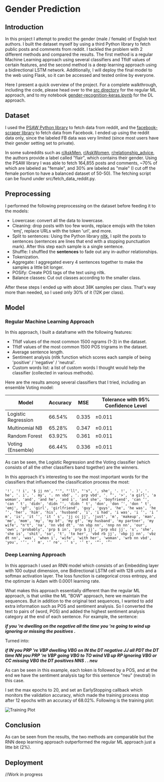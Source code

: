# Gender Prediction


## Introduction
In this project I attempt to predict the gender (male / female) of English text authors. I built the dataset myself by using a third Python library to fetch public posts and comments from reddit. I tackled the problem with 2 different methods and compared the results. The first method is a regular Machine Learning approach using several classifiers and TfIdf values of certain features, and the second method is a deep learning approach using a bidirectional LSTM network. Additionally, I will deploy the final model to the web using Flask, so it can be accessed and tested online by everyone.

Here I present a quick overview of the project. For a complete walkthrough, including the code, please head over to the [src directory](https://github.com/masalha-alaa/gender-prediction/tree/master/src) for the regular ML approach, and to my notebook [gender-recognition-keras.ipynb](https://github.com/masalha-alaa/gender-prediction/blob/master/gender_recognition_keras.ipynb) for the DL approach.

## Dataset
I used the [PSAW Python library](https://github.com/dmarx/psaw) to fetch data from reddit, and the [facebook-scraper library](https://github.com/kevinzg/facebook-scraper) to fetch data from Facebook. I ended up using the reddit data only, since the labeled FB data was very limited (since most users have their gender setting set to private).

In some subreddits such as [r/AskMen](https://www.reddit.com/r/AskMen/), [r/AskWomen](https://www.reddit.com/r/AskWomen/), [r/relationship_advice](https://www.reddit.com/r/relationship_advice/), the authors provide a label called "flair", which contains their gender. Using the PSAW library I was able to fetch 164,855 posts and comments, ~70% of which are labeled as "female", and 30% are labeled as "male" (I cut off the female portion to have a balanced dataset of 50-50). The fetching script can be found under src/fetch_data_reddit.py.

## Preprocessing
I performed the following preprocessing on the dataset before feeding it to the models:

* Lowercase: convert all the data to lowercase.
* Cleaning: drop posts with too few words, replace emojis with the token 'emj', replace URLs with the token 'url', and more.
* Split to sentences: Using the Python library [nltk](https://www.nltk.org/), I split the posts to sentences (sentences are lines that end with a stopping punctuation mark). After this step each sample is a single sentence.
* Shuffle: I shuffled the **sentences** to fade out any in-author relationships.
* Tokenization.
* Aggregate: I aggregated every 4 sentences together to make the samples a little bit longer.
* POSify: Create POS tags of the text using nltk.
* Balance classes: Cut out classes according to the smaller class.

After these steps I ended up with about 38K samples per class. That's way more than needed, so I used only 30% of it (12K per class).

## Model
### Regular Machine Learning Approach
In this approach, I built a dataframe with the following features:
* TfIdf values of the most common 1500 ngrams (1-3) in the dataset.
* TfIdf values of the most common 1500 POS trigrams in the dataset.
* Average sentence length.
* Sentiment analysis (nltk function which scores each sample of being 'positive' / 'negative' / 'neutral'.
* Custom words list: a list of custom words I thought would help the classifier (collected in various methods).

Here are the results among several classifiers that I tried, including an ensemble Voting model:

|Model                   |Accuracy   |MSE   |Tolerance with 95% Confidence Level|
|------------------------|-----------|------|-----------------------------------|
|Logistic Regression     |66.54%     |0.335 |±0.011|
|Multinomial NB          |65.28%     |0.347 |±0.011|
|Random Forest           |63.92%     |0.361 |±0.011|
|Voting (Ensemble)       |66.44%     |0.336 |±0.011|

As can be seen, the Logistic Regression and the Voting classifier (which consists of all the other classifiers band together) are the winners.

In this approach it's interesting to see the most important words for the classifiers that influenced the classification process the most:

``
'!', '! i', '$ jj nn', "'", "'ll", "'s", ', she', '. !', '. )', '. he', '. i', '. my', '. nn vbd', '. prp vbd', '. ”', '>', 'a girl', 'a woman', 'and', 'and he', 'and i', 'and she', 'boyfriend', 'can ’', 'can ’ t', 'didn', 'didn ’', 'didn ’ t', 'don', 'don ’', 'don ’ t', 'emj', 'gf', 'girl', 'girlfriend', 'guy', 'guys', 'he', 'he was', 'he ’', 'her', 'him', 'his', 'husband', 'i', 'i had', 'i was', 'i ’', 'i ’ m', 'is', 'it ’', 'it ’ s', 'jj cc jj', 'just', 'm', 'makeup', 'man', 'me', 'mom', 'my', 'my bf', 'my gf', 'my husband', 'my partner', 'my wife', "n't", 'na', 'nn vbd dt', 'nn vbp nn', 'nnp nn nn', 'our', 'own', 'probably', 'prp $ in', 'prp $ jj', 'prp vbz jj', 's', 'she', 'she is', 'shit', 'so', 't', 'to her', 'vbd rb jj', 'vbp jj nn', 'vbz dt nn', 'was', 'when i', 'wife', 'with her', 'woman', 'wrb nn vbd', 'you', '’', '’ m', '’ re', '’ s', '’ t', '“', '”'
``

### Deep Learning Approach
In this approach I used an RNN model which consists of an Embedding layer with 100 output dimension, one Bidirectional LSTM cell with 128 units and a softmax activation layer. The loss function is categorical cross entropy, and the optimzer is Adam with 0.0001 learning rate.

What makes this approach essentially different than the regular ML approach, is that unlike the ML "BOW" approach, here we maintain the sequences. But in addition to the original text sequences, I wanted to add extra information such as POS and sentiment analysis. So I converted the text to pairs of (word, POS) and added the highest sentiment analysis category at the end of each sentence. For example, the sentence:

**_if you 're dwelling on the negative all the time you 're going to wind up ignoring or missing the positives ._**

Turned into:

**_if IN you PRP 're VBP dwelling VBG on IN the DT negative JJ all PDT the DT time NN you PRP 're VBP going VBG to TO wind VB up RP ignoring VBG or CC missing VBG the DT positives NNS . . neu_**

As can be seen in this example, each token is followed by a POS, and at the end we have the sentiment analysis tag for this sentence "neu" (neutral) in this case.

I set the max epochs to 20, and set an EarlyStopping callback which monitors the validation accuracy, which made the training process stop after 12 epochs with an accuracy of 68.02%. Following is the training plot:

![Training Plot](https://user-images.githubusercontent.com/78589884/144898622-75edfd1e-03fb-4070-9d38-73aaaf31afb1.png)

## Conclusion
As can be seen from the results, the two methods are comparable but the RNN deep learning approach outperformed the regular ML approach just a litte bit (2%).

## Deployment
//Work in progress

